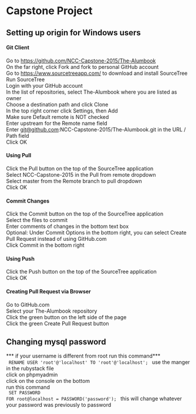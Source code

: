 # Capstone Project

## Setting up origin for Windows users

#### Git Client
Go to https://github.com/NCC-Capstone-2015/The-Alumbook<br>
On the far right, click Fork and fork to personal GitHub account<br>
Go to https://www.sourcetreeapp.com/ to download and install SourceTree<br>
Run SourceTree<br>
Login with your GitHub account<br>
In the list of repositories, select The-Alumbook where you are listed as owner<br>
Choose a destination path and click Clone<br>
In the top right corner click Settings, then Add<br>
Make sure Default remote is NOT checked<br>
Enter upstream for the Remote name field<br>
Enter git@github.com:NCC-Capstone-2015/The-Alumbook.git in the URL / Path field<br>
Click OK<br>


#### Using Pull
Click the Pull button on the top of the SourceTree application<br>
Select NCC-Capstone-2015 in the Pull from remote dropdown<br>
Select master from the Remote branch to pull dropdown<br>
Click OK<br>

#### Commit Changes
Click the Commit button on the top of the SourceTree application<br>
Select the files to commit<br>
Enter comments of changes in the bottom text box<br>
Optional: Under Commit Options in the bottom right, you can select Create Pull Request instead of using GitHub.com<br>
Click Commit in the bottom right<br>

#### Using Push
Click the Push button on the top of the SourceTree application<br>
Click OK<br>

#### Creating Pull Request via Browser
Go to GitHub.com<br>
Select your The-Alumbook repository<br>
Click the green button on the left side of the page<br>
Click the green Create Pull Request button<br>


## Changing mysql password
*** if your username is different from root run this command***<br>
<code>
RENAME USER 'root'@'localhost' TO 'root'@'localhost';
</code>
use the manger in the rubystack file <br>
click on phpmyadmin <br>
click on the console on the bottom <br>
run this command <br>
<code>
SET PASSWORD FOR root@localhost = PASSWORD('password');
</code>
this will change whatever your password was previously to password
